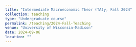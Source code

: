 ```yaml
---
title: "Intermediate Macroeconomic Theor (TA)y, Fall 2024"
collection: teaching
type: "Undergraduate course"
permalink: /teaching/2024-Fall-Teaching
venue: "University of Wisconsin-Madison"
date: 2024-09-06
location: ""
---
```

